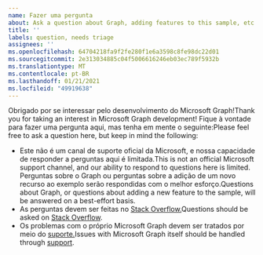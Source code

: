 ```yaml
---
name: Fazer uma pergunta
about: Ask a question about Graph, adding features to this sample, etc.
title: ''
labels: question, needs triage
assignees: ''
ms.openlocfilehash: 64704218fa9f2fe280f1e6a3598c8fe98dc22d01
ms.sourcegitcommit: 2e313034885c04f5006616246eb03ec789f5932b
ms.translationtype: MT
ms.contentlocale: pt-BR
ms.lasthandoff: 01/21/2021
ms.locfileid: "49919638"
---
```

<span data-ttu-id="f6263-102">Obrigado por se interessar pelo desenvolvimento do Microsoft Graph!</span><span class="sxs-lookup"><span data-stu-id="f6263-102">Thank you for taking an interest in Microsoft Graph development!</span></span> <span data-ttu-id="f6263-103">Fique à vontade para fazer uma pergunta aqui, mas tenha em mente o seguinte:</span><span class="sxs-lookup"><span data-stu-id="f6263-103">Please feel free to ask a question here, but keep in mind the following:</span></span>

- <span data-ttu-id="f6263-104">Este não é um canal de suporte oficial da Microsoft, e nossa capacidade de responder a perguntas aqui é limitada.</span><span class="sxs-lookup"><span data-stu-id="f6263-104">This is not an official Microsoft support channel, and our ability to respond to questions here is limited.</span></span> <span data-ttu-id="f6263-105">Perguntas sobre o Graph ou perguntas sobre a adição de um novo recurso ao exemplo serão respondidas com o melhor esforço.</span><span class="sxs-lookup"><span data-stu-id="f6263-105">Questions about Graph, or questions about adding a new feature to the sample, will be answered on a best-effort basis.</span></span>
- <span data-ttu-id="f6263-106">As perguntas devem ser feitas no [Stack Overflow.](https://stackoverflow.com/questions/tagged/microsoft-graph)</span><span class="sxs-lookup"><span data-stu-id="f6263-106">Questions should be asked on [Stack Overflow](https://stackoverflow.com/questions/tagged/microsoft-graph).</span></span>
- <span data-ttu-id="f6263-107">Os problemas com o próprio Microsoft Graph devem ser tratados por meio do [suporte.](https://developer.microsoft.com/graph/support)</span><span class="sxs-lookup"><span data-stu-id="f6263-107">Issues with Microsoft Graph itself should be handled through [support](https://developer.microsoft.com/graph/support).</span></span>
